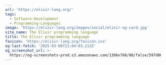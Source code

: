 ```yaml
---
url: 'https://elixir-lang.org/'
tags:
  - Software-Development
  - Programming-Languages
image: 'https://elixir-lang.org/images/social/elixir-og-card.jpg'
site_name: The Elixir programming language
title: The Elixir programming language
favicon: 'https://elixir-lang.org/favicon.ico'
og-last-fetch: '2025-03-06T21:04:03.213Z'
og_screenshot_url: >-
  https://og-screenshots-prod.s3.amazonaws.com/1366x768/80/false/597d862ddb283e49ebd771ee077af08990da1839fe1a37a77f42754028b24efb.jpeg
---
```


